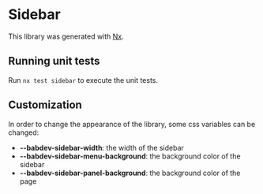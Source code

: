 # Sidebar

This library was generated with [Nx](https://nx.dev).

## Running unit tests

Run `nx test sidebar` to execute the unit tests.

## Customization

In order to change the appearance of the library, some css variables can be changed:
* **--babdev-sidebar-width**: the width of the sidebar
* **--babdev-sidebar-menu-background**: the background color of the sidebar
* **--babdev-sidebar-panel-background**: the background color of the page
